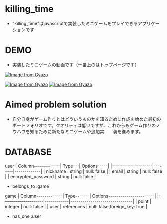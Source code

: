 # killing_time

* "killing_time"はjavascriptで実装したミニゲームをプレイできるアプリケーションです

# DEMO

* 実装したミニゲームの動画です（一番上のはトップページです）

[![Image from Gyazo](https://i.gyazo.com/7aea9f32b09eb3da90a5d53e2ceb6eec.jpg)](https://gyazo.com/7aea9f32b09eb3da90a5d53e2ceb6eec)

[![Image from Gyazo](https://i.gyazo.com/50e7318690ba007f826ee1b0b8299c0a.gif)](https://gyazo.com/50e7318690ba007f826ee1b0b8299c0a)
[![Image from Gyazo](https://i.gyazo.com/030239e3b741f4c8c47ba0e86a9be81c.gif)](https://gyazo.com/030239e3b741f4c8c47ba0e86a9be81c)

# Aimed problem solution

* 自分自身がゲーム作りとはどういうものかを知るために作成を始めた最初のポートフォリオです。クオリティは低いですが、これからもゲーム作りのノウハウを知るために新たなミニゲームや追加実　　装を進めます。

# DATABASE
user
| Column-------------| Type---| Options-----|
|--------------------|--------|-------------|
| nickname           | string | null: false |
| email              | string | null: false |
| encrypted_password | string | null: false |

- belongs_to :game

game
| Column-------------| Type-------| Options-----------------------|
|--------------------|------------|-------------------------------|
| point              | integer    | null: false                   |
| user               | references | null: false,foreign_key: true |

- has_one :user


